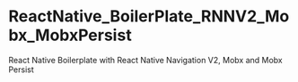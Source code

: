 # ReactNative_BoilerPlate_RNNV2_Mobx_MobxPersist
React Native Boilerplate with React Native Navigation V2, Mobx and Mobx Persist
